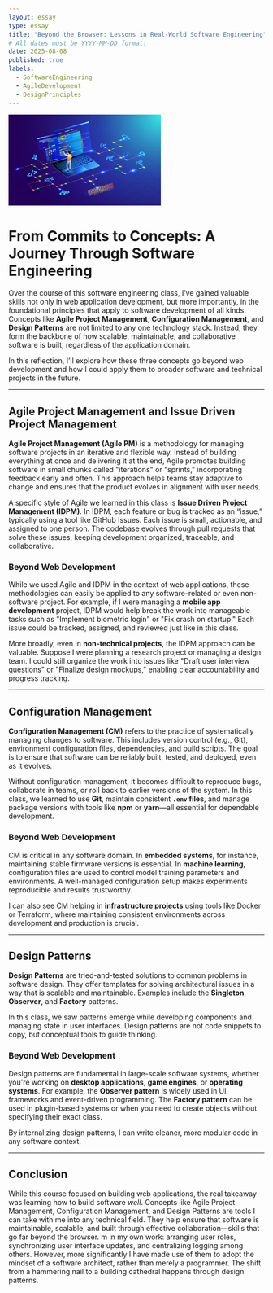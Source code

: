 ```yaml
---
layout: essay
type: essay
title: "Beyond the Browser: Lessons in Real-World Software Engineering"
# All dates must be YYYY-MM-DD format!
date: 2025-08-08
published: true
labels:
  - SoftwareEngineering
  - AgileDevelopment
  - DesignPrinciples
---
```

<img width="300px" class="rounded float-start pe-4" src="../img/reflectonsoftwareengineering_image.jpeg">



# From Commits to Concepts: A Journey Through Software Engineering

Over the course of this software engineering class, I’ve gained valuable skills not only in web application development, but more importantly, in the foundational principles that apply to software development of all kinds. Concepts like **Agile Project Management**, **Configuration Management**, and **Design Patterns** are not limited to any one technology stack. Instead, they form the backbone of how scalable, maintainable, and collaborative software is built, regardless of the application domain.

In this reflection, I’ll explore how these three concepts go beyond web development and how I could apply them to broader software and technical projects in the future.

---

## Agile Project Management and Issue Driven Project Management

**Agile Project Management (Agile PM)** is a methodology for managing software projects in an iterative and flexible way. Instead of building everything at once and delivering it at the end, Agile promotes building software in small chunks called "iterations" or "sprints," incorporating feedback early and often. This approach helps teams stay adaptive to change and ensures that the product evolves in alignment with user needs.

A specific style of Agile we learned in this class is **Issue Driven Project Management (IDPM)**. In IDPM, each feature or bug is tracked as an “issue,” typically using a tool like GitHub Issues. Each issue is small, actionable, and assigned to one person. The codebase evolves through pull requests that solve these issues, keeping development organized, traceable, and collaborative.

### Beyond Web Development

While we used Agile and IDPM in the context of web applications, these methodologies can easily be applied to any software-related or even non-software project. For example, if I were managing a **mobile app development** project, IDPM would help break the work into manageable tasks such as "Implement biometric login" or "Fix crash on startup." Each issue could be tracked, assigned, and reviewed just like in this class.

More broadly, even in **non-technical projects**, the IDPM approach can be valuable. Suppose I were planning a research project or managing a design team. I could still organize the work into issues like "Draft user interview questions" or "Finalize design mockups," enabling clear accountability and progress tracking.

---

## Configuration Management

**Configuration Management (CM)** refers to the practice of systematically managing changes to software. This includes version control (e.g., Git), environment configuration files, dependencies, and build scripts. The goal is to ensure that software can be reliably built, tested, and deployed, even as it evolves.

Without configuration management, it becomes difficult to reproduce bugs, collaborate in teams, or roll back to earlier versions of the system. In this class, we learned to use **Git**, maintain consistent **`.env` files**, and manage package versions with tools like **npm** or **yarn**—all essential for dependable development.

### Beyond Web Development

CM is critical in any software domain. In **embedded systems**, for instance, maintaining stable firmware versions is essential. In **machine learning**, configuration files are used to control model training parameters and environments. A well-managed configuration setup makes experiments reproducible and results trustworthy.

I can also see CM helping in **infrastructure projects** using tools like Docker or Terraform, where maintaining consistent environments across development and production is crucial.

---

## Design Patterns

**Design Patterns** are tried-and-tested solutions to common problems in software design. They offer templates for solving architectural issues in a way that is scalable and maintainable. Examples include the **Singleton**, **Observer**, and **Factory** patterns.

In this class, we saw patterns emerge while developing components and managing state in user interfaces. Design patterns are not code snippets to copy, but conceptual tools to guide thinking.

### Beyond Web Development

Design patterns are fundamental in large-scale software systems, whether you're working on **desktop applications**, **game engines**, or **operating systems**. For example, the **Observer pattern** is widely used in UI frameworks and event-driven programming. The **Factory pattern** can be used in plugin-based systems or when you need to create objects without specifying their exact class.

By internalizing design patterns, I can write cleaner, more modular code in any software context.

---

## Conclusion

While this course focused on building web applications, the real takeaway was learning how to build software *well*. Concepts like Agile Project Management, Configuration Management, and Design Patterns are tools I can take with me into any technical field. They help ensure that software is maintainable, scalable, and built through effective collaboration—skills that go far beyond the browser.
m in my own work: arranging user roles, synchronizing user interface updates, and centralizing logging among others. However, more significantly I have made use of them to adopt the mindset of a software architect, rather than merely a programmer. The shift from a hammering nail to a building cathedral happens through design patterns.
